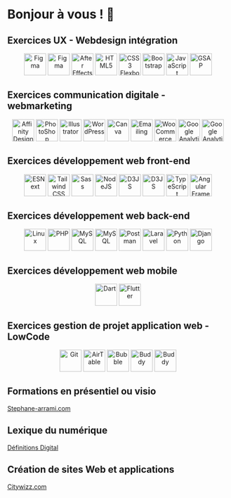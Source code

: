 # Bonjour à vous ! 👋

##  Exercices UX - Webdesign intégration

<div align="center">
<img src="https://res.cloudinary.com/citywizz/image/upload/v1637245930/icons/Figma-logo_ttqnno.svg" alt="Figma" width="50" height="50">
<img src="https://res.cloudinary.com/citywizz/image/upload/v1637274759/icons/lottiefiles_m8hmhh.png" alt="Figma" width="50" height="50">
<img src="https://res.cloudinary.com/citywizz/image/upload/v1637270042/icons/after-effects_hy8o7n.png" alt="After Effects" width="50" height="50">
<img src="https://res.cloudinary.com/citywizz/image/upload/v1637256961/icons/Logo-HTML_byiob9.svg" alt="HTML5" width="50" height="50">
<img src="https://res.cloudinary.com/citywizz/image/upload/v1637256414/icons/Logo-CSS_kbh9hb.svg" alt="CSS3 Flexbox CSS Grid" width="50" height="50">
<img src="https://res.cloudinary.com/citywizz/image/upload/v1637267147/icons/bootstrap_pn1kig.png" alt="Bootstrap" width="50" height="50">
<img src="https://res.cloudinary.com/citywizz/image/upload/v1637254659/icons/js_iv5aii.png" alt="JavaScript" width="50" height="50">
<img src="https://res.cloudinary.com/citywizz/image/upload/v1637244240/icons/gsap_nqdndw.png" alt="GSAP" width="50" height="50" style="vertical-align: top;">
</div>

##  Exercices communication digitale - webmarketing

<div align="center">
<img src="https://res.cloudinary.com/citywizz/image/upload/v1637253961/icons/affinity-designer_en38mb.png" alt="Affinity Designer" width="50" height="50">
<img src="https://res.cloudinary.com/citywizz/image/upload/v1637270034/icons/photoshop_x0ka2d.png" alt="PhotoShop" width="50" height="50">
<img src="https://res.cloudinary.com/citywizz/image/upload/v1637270025/icons/illustrator_izesgf.png" alt="Illustrator" width="50" height="50">
<img src="https://res.cloudinary.com/citywizz/image/upload/v1637246030/icons/Logo-Wordpress_ftwlp1.svg" alt="WordPress" width="50" height="50">
<img src="https://res.cloudinary.com/citywizz/image/upload/v1637257201/icons/canva-logo_hkzght.png" alt="Canva" width="50" height="50">
<img src="https://res.cloudinary.com/citywizz/image/upload/v1637257272/icons/mailchimp_mitani.png" alt="Emailing" width="50" height="50">
<img src="https://res.cloudinary.com/citywizz/image/upload/v1637246910/icons/woocommerce_wdahhh.svg" alt="WooCommerce" width="50" height="50">
<img src="https://res.cloudinary.com/citywizz/image/upload/v1637246493/icons/Google-Analytics_m8dbdn.svg" alt="Google Analytics" width="50" height="50">
<img src="https://res.cloudinary.com/citywizz/image/upload/v1637273093/icons/movavi_egw5rs.png" alt="Google Analytics" width="50" height="50">
</div>

##  Exercices développement web front-end

<div align="center">
<img src="https://res.cloudinary.com/citywizz/image/upload/v1637256354/icons/es6_anikll.png" alt="ESNext" width="50" height="50">
<img src="https://res.cloudinary.com/citywizz/image/upload/v1637256624/icons/tailwindcss_rihwsp.png" alt="Tailwind CSS" width="50" height="50">
<img src="https://res.cloudinary.com/citywizz/image/upload/v1637254418/icons/sass_bdpoja.png" alt="Sass" width="50" height="50">
<img src="https://res.cloudinary.com/citywizz/image/upload/v1637246340/icons/nodejs_p06vt6.png" alt="NodeJS" width="50" height="50">
<img src="https://res.cloudinary.com/citywizz/image/upload/v1637246243/icons/d3_jmou8m.png" alt="D3JS" width="50" height="50">
<img src="https://res.cloudinary.com/citywizz/image/upload/v1637269536/icons/webpack_logo_wh6b4l.png" alt="D3JS" width="50" height="50">
<img src="https://res.cloudinary.com/citywizz/image/upload/v1637256779/icons/typescript_xiwzj4.png" alt="TypeScript" width="50" height="50">
<img src="https://res.cloudinary.com/citywizz/image/upload/v1637246418/icons/Angular_full_color_logo.svg_cojwau.png" alt="Angular Framework" width="50" height="50">
 </div>

##  Exercices développement web back-end

<div align="center">
<img src="https://res.cloudinary.com/citywizz/image/upload/v1637254218/icons/linux.svg_rdwnhb.png" alt="Linux" width="50" height="50">
<img src="https://res.cloudinary.com/citywizz/image/upload/v1637266604/icons/PHP-logo.svg_agqpmz.png" alt="PHP" width="50" height="50">
<img src="https://res.cloudinary.com/citywizz/image/upload/v1637268663/icons/MySQL.svg_iokutf.png" alt="MySQL" width="50" height="50">
<img src="https://res.cloudinary.com/citywizz/image/upload/v1637269644/icons/MongoDB-Icon-logo_mndusj.svg" alt="MySQL" width="50" height="50">
<img src="https://res.cloudinary.com/citywizz/image/upload/v1637273349/icons/postman_ruhbrc.png" alt="Postman" width="50" height="50">
<img src="https://res.cloudinary.com/citywizz/image/upload/v1637257666/icons/laravel_sqntln.png" alt="Laravel" width="50" height="50">
<img src="https://res.cloudinary.com/citywizz/image/upload/v1637574848/icons/Python-logo-notext_rsw7jx.svg" alt="Python" width="50" height="50">
<img src="https://res.cloudinary.com/citywizz/image/upload/v1637268897/icons/Django_logo_lx8cbc.png" alt="Django" width="50" height="50">
</div>


##  Exercices développement web mobile

<div align="center">
<img src="https://res.cloudinary.com/citywizz/image/upload/v1637267721/icons/dart_fwlwba.jpg" alt="Dart" width="50" height="50">
<img src="https://res.cloudinary.com/citywizz/image/upload/v1637257769/icons/flutter_logo_ikswxy.svg" alt="Flutter" width="50" height="50">
</div>

##  Exercices gestion de projet application web - LowCode

<div align="center">
<img src="https://res.cloudinary.com/citywizz/image/upload/v1637267481/icons/Git_icon.svg_kruygj.png" alt="Git" width="50" height="50">
<img src="https://res.cloudinary.com/citywizz/image/upload/v1637268028/icons/airtable_qcmsf6.png" alt="AirTable" width="50" height="50">
<img src="https://res.cloudinary.com/citywizz/image/upload/v1637269327/icons/Bubble_logo_wr4jcj.svg" alt="Bubble" width="50" height="50">
<img src="https://res.cloudinary.com/citywizz/image/upload/v1637272486/icons/buddy_qm0n6g.png" alt="Buddy" width="50" height="50">
<img src="https://res.cloudinary.com/citywizz/image/upload/v1637273897/icons/netifly_clqmxd.svg" alt="Buddy" width="50" height="50">
</div>


## Formations en présentiel ou visio
[Stephane-arrami.com](https://stephane-arrami.com)


## Lexique du numérique
[Définitions Digital](https://definitions-digital.com)

## Création de sites Web et applications
[Citywizz.com](https://citywizz.com)



